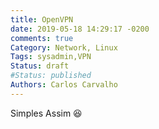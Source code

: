 ```yaml
---
title: OpenVPN
date: 2019-05-18 14:29:17 -0200
comments: true
Category: Network, Linux
Tags: sysadmin,VPN
Status: draft
#Status: published
Authors: Carlos Carvalho
---
```




Simples Assim 😆
